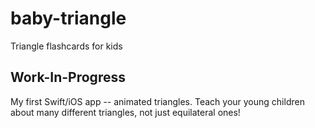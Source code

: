 # baby-triangle
Triangle flashcards for kids

## Work-In-Progress

My first Swift/iOS app -- animated triangles.  Teach your young children about many different triangles, not just
equilateral ones!